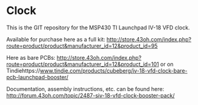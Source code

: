 Clock
=====
This is the GIT repository for the MSP430 TI Launchpad IV-18 VFD clock.  

Available for purchase here as a full kit: http://store.43oh.com/index.php?route=product/product&manufacturer_id=12&product_id=95

Here as bare PCBs: http://store.43oh.com/index.php?route=product/product&manufacturer_id=12&product_id=101 or on Tindiehttps://www.tindie.com/products/cubeberg/iv-18-vfd-clock-bare-pcb-launchpad-booster/

Documentation, assembly instructions, etc. can be found here: http://forum.43oh.com/topic/2487-siv-18-vfd-clock-booster-pack/
